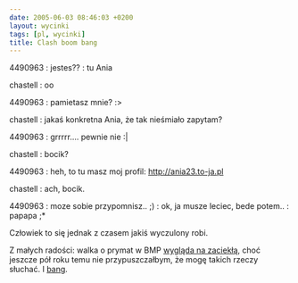 ```yaml
---
date: 2005-06-03 08:46:03 +0200
layout: wycinki
tags: [pl, wycinki]
title: Clash boom bang
---
```


4490963
: jestes??
: tu Ania

chastell
: oo

4490963
: pamietasz mnie? :>

chastell
: jakaś konkretna Ania, że tak nieśmiało zapytam?

4490963
: grrrrr.... pewnie nie :\|

chastell
: bocik?

4490963
: heh, to tu masz moj profil: http://ania23.to-ja.pl

chastell
: ach, bocik.

4490963
: moze sobie przypomnisz.. ;)
: ok, ja musze leciec, bede potem..
: papapa ;*

Człowiek to się jednak z czasem jakiś wyczulony robi.

Z małych radości: walka o prymat w BMP [wygląda na zaciekłą](wycinki/top-tracks.png 'Audioscrobbler’s top tracks'), choć jeszcze pół roku temu nie przypuszczałbym, że mogę takich rzeczy słuchać. I [bang](wycinki/bang.png 'z czego piosenki TMBG nie znam').
